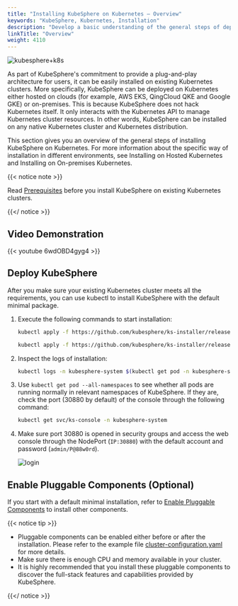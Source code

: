 ```yaml
---
title: "Installing KubeSphere on Kubernetes — Overview"
keywords: "KubeSphere, Kubernetes, Installation"
description: "Develop a basic understanding of the general steps of deploying KubeSphere on an existing Kubernetes cluster."
linkTitle: "Overview"
weight: 4110
---
```


![kubesphere+k8s](/images/docs/v3.x/installing-on-kubernetes/introduction/overview/kubesphere+k8s.png)

As part of KubeSphere's commitment to provide a plug-and-play architecture for users, it can be easily installed on existing Kubernetes clusters. More specifically, KubeSphere can be deployed on Kubernetes either hosted on clouds (for example, AWS EKS, QingCloud QKE and Google GKE) or on-premises. This is because KubeSphere does not hack Kubernetes itself. It only interacts with the Kubernetes API to manage Kubernetes cluster resources. In other words, KubeSphere can be installed on any native Kubernetes cluster and Kubernetes distribution.

This section gives you an overview of the general steps of installing KubeSphere on Kubernetes. For more information about the specific way of installation in different environments, see Installing on Hosted Kubernetes and Installing on On-premises Kubernetes.

{{< notice note >}}

Read [Prerequisites](../prerequisites/) before you install KubeSphere on existing Kubernetes clusters.

{{</ notice >}}

## Video Demonstration

{{< youtube 6wdOBD4gyg4 >}}

## Deploy KubeSphere

After you make sure your existing Kubernetes cluster meets all the requirements, you can use kubectl to install KubeSphere with the default minimal package.

1. Execute the following commands to start installation:

    ```bash
    kubectl apply -f https://github.com/kubesphere/ks-installer/releases/download/v3.4.0/kubesphere-installer.yaml
    
    kubectl apply -f https://github.com/kubesphere/ks-installer/releases/download/v3.4.0/cluster-configuration.yaml
    ```

2. Inspect the logs of installation:

    ```bash
    kubectl logs -n kubesphere-system $(kubectl get pod -n kubesphere-system -l 'app in (ks-install, ks-installer)' -o jsonpath='{.items[0].metadata.name}') -f
    ```

3. Use `kubectl get pod --all-namespaces` to see whether all pods are running normally in relevant namespaces of KubeSphere. If they are, check the port (30880 by default) of the console through the following command:

    ```bash
    kubectl get svc/ks-console -n kubesphere-system
    ```

4. Make sure port 30880 is opened in security groups and access the web console through the NodePort (`IP:30880`) with the default account and password (`admin/P@88w0rd`).

    ![login](/images/docs/v3.x/installing-on-kubernetes/introduction/overview/login.png)

## Enable Pluggable Components (Optional)

If you start with a default minimal installation, refer to [Enable Pluggable Components](../../../pluggable-components/) to install other components.

{{< notice tip >}}

- Pluggable components can be enabled either before or after the installation. Please refer to the example file [cluster-configuration.yaml](https://github.com/kubesphere/ks-installer/blob/release-3.0/deploy/cluster-configuration.yaml) for more details.
- Make sure there is enough CPU and memory available in your cluster.
- It is highly recommended that you install these pluggable components to discover the full-stack features and capabilities provided by KubeSphere.

{{</ notice >}}
